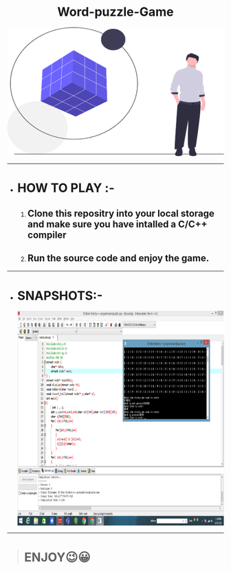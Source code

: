 <h1 align="center">Word-puzzle-Game</h1>

<img src="images/dani.svg" height="300px" width="600px"  >

***

- # HOW TO PLAY :-
  1. ## Clone this repositry into your local storage and make sure you have intalled a C/C++ compiler 
  2. ## Run the source code and enjoy the game. 

***

- # SNAPSHOTS:-

   <img src="images/wordsnap.png" height="500px" width="100%">
   
***

> # ENJOY😉😀 
   
   
